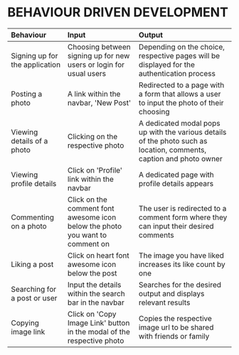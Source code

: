 # BEHAVIOUR DRIVEN DEVELOPMENT

|Behaviour|Input|Output|
|:--------|:-----|:----|
|Signing up for the application|Choosing between signing up for new users or login for usual users|Depending on the choice, respective pages will be displayed for the authentication process
|Posting a photo|A link within the navbar, 'New Post'|Redirected to a page with a form that allows a user to input the photo of their choosing
|Viewing details of a photo|Clicking on the respective photo|A dedicated modal pops up with the various details of the photo such as location, comments, caption and photo owner
|Viewing profile details|Click on 'Profile' link within the navbar|A dedicated page with profile details appears|
|Commenting on a photo|Click on the comment font awesome icon below the photo you want to comment on|The user is redirected to a comment form where they can input their desired comments|
|Liking a post|Click on heart font awesome icon below the post|The image you have liked increases its like count by one|
|Searching for a post or user|Input the details within the search bar in the navbar|Searches for the desired output and displays relevant results|
|Copying image link|Click on 'Copy Image Link' button in the modal of the respective photo|Copies the respective image url to be shared with friends or family|
